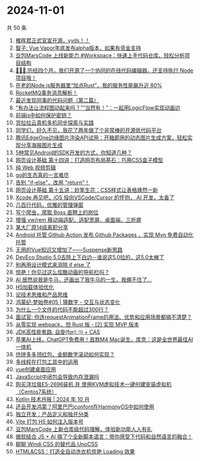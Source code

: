 # 2024-11-01

共 50 条

<!-- BEGIN JUEJIN -->
<!-- 最后更新时间 2024-11-01 00:18:35 +0800 -->
1. [稚晖君正式官宣开源，yyds！！](https://juejin.cn/post/7431336795113029643)
1. [智子: Vue Vapor年底发布alpha版本，如果有资金支持](https://juejin.cn/post/7430861832050442240)
1. [豆包MarsCode 上线新能力 #Workspace：快速上手代码仓库、轻松分析项目结构](https://juejin.cn/post/7431454931264585765)
1. [💯💯💯 历经四个月，我们开源了一个协同的在线代码编辑器，还支持执行 Node 项目哦！](https://juejin.cn/post/7431455688390590514)
1. [在老的Node.js服务器里“加点Rust”，我的服务性能飙升近 80%](https://juejin.cn/post/7431091997114843151)
1. [RocketMQ事务消息解析！](https://juejin.cn/post/7431029147676180490)
1. [最近发现同事的代码问题（第二篇）](https://juejin.cn/post/7431224473851166730)
1. [“有办法让流程图动起来吗？”“当然有！”：一起用LogicFlow实现动画边](https://juejin.cn/post/7431379490969010212)
1. [前端js中如何保护密钥？](https://juejin.cn/post/7431087851389747236)
1. [货拉拉云真机多机同步探索与实践](https://juejin.cn/post/7430902939316109312)
1. [同学们，好久不见，我花了两年做了个非常棒的开源低代码平台](https://juejin.cn/post/7431728417743749170)
1. [腾讯EdgeOne边缘图片渲染API试用：开箱即用的动态图片生成方案，轻松实现分享海报图片生成](https://juejin.cn/post/7431088728661114916)
1. [5种常见Android的SDK开发的方式，你知道几种？](https://juejin.cn/post/7431088937278947391)
1. [网页设计基础 第十四讲：打造网页布局基石：巧用CSS盒子模型](https://juejin.cn/post/7431572917711110156)
1. [纯 Web 视频剪辑](https://juejin.cn/post/7431032490285498407)
1. [go的生态真的一言难尽](https://juejin.cn/post/7431545806085423158)
1. [告别 "if-else"，改用 "return"！](https://juejin.cn/post/7431120645981831194)
1. [网页设计基础 第十五讲：妙笔生花：CSS样式让表格焕然一新](https://juejin.cn/post/7431572385575567423)
1. [Xcode 再见吧，iOS 投向VSCode/Cursor 的怀抱， AI 开发，太香了](https://juejin.cn/post/7431217415604584483)
1. [几百行代码，优雅的管理弹窗](https://juejin.cn/post/7431009111327178790)
1. [写个爬虫，爬取 Boss 直聘上的岗位](https://juejin.cn/post/7430643833389072447)
1. [增强 vw/rem 移动端适配，适配宽屏、桌面端、三折屏](https://juejin.cn/post/7431558902171484211)
1. [某大厂原14级离职分享](https://juejin.cn/post/7431197871473590281)
1. [Android 托管 Github Action 发布 Github Packages ，实现 Mvn 免费自动化托管](https://juejin.cn/post/7431585836723961868)
1. [无用的Vue知识又增加了——Suspense新思路](https://juejin.cn/post/7431336795113439243)
1. [DevEco Studio 5.0去除上下白边--谁说这5.0拉的，这5.0太棒了](https://juejin.cn/post/7430864422376603699)
1. [别再用设计模式来消除 if else 了](https://juejin.cn/post/7431116929198931995)
1. [惊艳！你见过这么炫酷动画的导航栏吗？](https://juejin.cn/post/7431053844283572243)
1. [AI 居然说我是牛马，还画出了我牛马的一生，我绷不住了...](https://juejin.cn/post/7431073108760887306)
1. [H5加载体验优化](https://juejin.cn/post/7431377008073998373)
1. [论技术思维和产品思维](https://juejin.cn/post/7431562650487521332)
1. [鸿蒙纪·梦始卷#05 | 猜数字 - 交互与状态变化](https://juejin.cn/post/7430509219512909864)
1. [为什么一个文件的代码不能超过300行？](https://juejin.cn/post/7431575865152618511)
1. [面试官: 你连requestAnimationFrame的用法、优势和应用场景都搞不清楚？](https://juejin.cn/post/7431004279819288613)
1. [从零实现 webpack，但 Rust 版 - [2] 实现 MVP 版本](https://juejin.cn/post/7430739770761429027)
1. [JDK高性能套路: 自旋(for(;;)) + CAS](https://juejin.cn/post/7431454931280330761)
1. [苹果AI上线，ChatGPT免费用！首款M4 Mac诞生，库克：这是全世界最佳AI一体机](https://juejin.cn/post/7431086057608380479)
1. [仿拼多多领红包、金额数字滚动如何实现？](https://juejin.cn/post/7430861008753688576)
1. [多线程在打包工具中的运用](https://juejin.cn/post/7431596866619326516)
1. [vue创建桌面应用](https://juejin.cn/post/7430983400334704679)
1. [JavaScript中闭包会导致内存泄漏吗](https://juejin.cn/post/7430851722744315938)
1. [购买洋垃圾E5-2696装机 并 使用KVM虚拟技术一键创建安装虚拟机（Centos7系统）](https://juejin.cn/post/7431543290195869746)
1. [Kotlin 技术月报 | 2024 年 10 月](https://juejin.cn/post/7431483606424616986)
1. [还会开发鸿蒙？阿里巴巴iconfont在HarmonyOS中如何使用](https://juejin.cn/post/7431078135066066995)
1. [独立开发：产品定义和独开分类](https://juejin.cn/post/7430987370163617804)
1. [Vite 打包 H5 如何注入版本号](https://juejin.cn/post/7431558807855218740)
1. [豆包MarsCode 上新仓库级代码理解，体验新功能人人有礼](https://juejin.cn/post/7431455802516914213)
1. [微软结合 JS + AI 搞了个全新脚本语言：带你感受下代码和自然语言的融合！](https://juejin.cn/post/7431450163183648777)
1. [聊聊 Windi CSS 的替代品 UnoCSS](https://juejin.cn/post/7431389284294524964)
1. [HTML&CSS：打造全自动洗衣机惊艳 Loading 效果](https://juejin.cn/post/7431059499191042102)
<!-- END JUEJIN -->